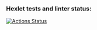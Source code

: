 ### Hexlet tests and linter status:
[![Actions Status](https://github.com/BuyanauskasAA/php-project-45/actions/workflows/hexlet-check.yml/badge.svg)](https://github.com/BuyanauskasAA/php-project-45/actions)
